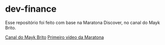 # dev-finance

Esse repositório foi feito com base na Maratona Discover, no canal do Mayk Brito.

[Canal do Mayk Brito](https://www.youtube.com/user/maykbrito)
[Primeiro vídeo da Maratona](https://www.youtube.com/watch?v=NlDr6JX3VvA)
